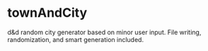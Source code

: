 # townAndCity
d&amp;d random city generator based on minor user input. File writing, randomization, and smart generation included.

